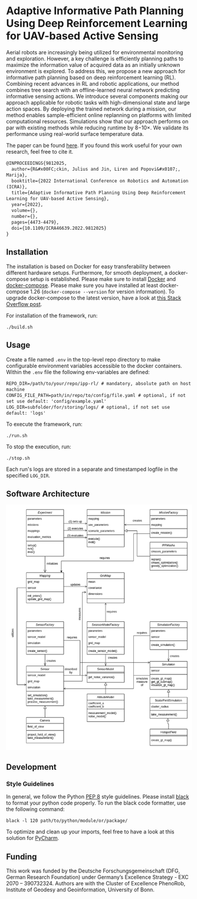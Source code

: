 # Adaptive Informative Path Planning Using Deep Reinforcement Learning for UAV-based Active Sensing

Aerial robots are increasingly being utilized for
environmental monitoring and exploration. However, a key
challenge is efficiently planning paths to maximize the information value of acquired data as an initially unknown
environment is explored. To address this, we propose a new
approach for informative path planning based on deep reinforcement learning (RL). Combining recent advances in RL and
robotic applications, our method combines tree search with an
offline-learned neural network predicting informative sensing
actions. We introduce several components making our approach
applicable for robotic tasks with high-dimensional state and
large action spaces. By deploying the trained network during a
mission, our method enables sample-efficient online replanning
on platforms with limited computational resources. Simulations
show that our approach performs on par with existing methods
while reducing runtime by 8−10×. We validate its performance
using real-world surface temperature data.

The paper can be found [here](https://arxiv.org/pdf/2109.13570.pdf). If you found this work useful for your own research, feel free to cite it.
```commandline
@INPROCEEDINGS{9812025,
  author={R&#x00FC;ckin, Julius and Jin, Liren and Popovi&#x0107;, Marija},
  booktitle={2022 International Conference on Robotics and Automation (ICRA)}, 
  title={Adaptive Informative Path Planning Using Deep Reinforcement Learning for UAV-based Active Sensing}, 
  year={2022},
  volume={},
  number={},
  pages={4473-4479},
  doi={10.1109/ICRA46639.2022.9812025}
}
```

## Installation

The installation is based on Docker for easy transferability between different hardware setups.
Furthermore, for smooth deployment, a docker-compose setup is established.
Please make sure to install [Docker](https://docs.docker.com/get-docker/) and [docker-compose](https://docs.docker.com/compose/install/). 
Please make sure you have installed at least docker-compose 1.26 (`docker-compose --version` for version information). To upgrade docker-compose to the latest version, have a look at [this Stack Overflow post](https://stackoverflow.com/questions/49839028/how-to-upgrade-docker-compose-to-latest-version).

For installation of the framework, run:
```commandline
./build.sh
```

## Usage

Create a file named `.env` in the top-level repo directory to make configurable environment variables accessible to the docker containers.
Within the `.env` file the following env-variables are defined:
```commandline
REPO_DIR=/path/to/your/repo/ipp-rl/ # mandatory, absolute path on host machine
CONFIG_FILE_PATH=path/in/repo/to/config/file.yaml # optional, if not set use default: 'config/example.yaml'
LOG_DIR=subfolder/for/storing/logs/ # optional, if not set use default: 'logs'
```

To execute the framework, run:
```commandline
./run.sh
```

To stop the execution, run:
```commandline
./stop.sh
```

Each run's logs are stored in a separate and timestamped logfile in the specified `LOG_DIR`.

## Software Architecture

![Software Architecture](docs/MappingIPPFramework.png)

## Development

### Style Guidelines

In general, we follow the Python [PEP 8](https://www.python.org/dev/peps/pep-0008/) style guidelines. Please install [black](https://pypi.org/project/black/) to format your python code properly.
To run the black code formatter, use the following command:

```commandline
black -l 120 path/to/python/module/or/package/
```

To optimize and clean up your imports, feel free to have a look at this solution for [PyCharm](https://www.jetbrains.com/pycharm/guide/tips/optimize-imports/).

## Funding

This work was funded by the Deutsche Forschungsgemeinschaft (DFG,
German Research Foundation) under Germany’s Excellence Strategy - EXC
2070 – 390732324. Authors are with the Cluster of Excellence PhenoRob,
Institute of Geodesy and Geoinformation, University of Bonn.
